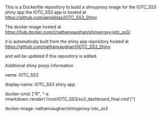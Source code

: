This is a Dockerfile repository to build a shinyproxy image for the IOTC_SS3 shiny app
the IOTC_SS3 app is hosted at 
https://github.com/aenieblas/IOTC_SS3_Shiny

The docker image hosted at 
https://hub.docker.com/r/nathanvaughan/shinyproxy-iotc_ss3/

it is automaticaly built from the shiny app repository hosted at  
https://github.com/nathanvaughan1/IOTC_SS3_Shiny

and will be updated if this repository is edited.

Additional shiny proxy information
    
name: IOTC_SS3

display-name: IOTC_SS3 shiny app

docker-cmd: ["R", "-e rmarkdown::render('/root/IOTC_SS3/ss3_dashboard_final.rmd')"]

docker-image: nathanvaughan/shinyproxy-iotc_ss3
